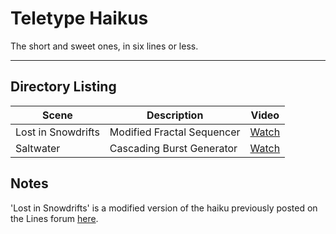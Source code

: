 # Teletype Haikus

The short and sweet ones, in six lines or less.

------------------------------------------------------------------------------

## Directory Listing

Scene | Description | Video
------|-------------|------
Lost in Snowdrifts | Modified Fractal Sequencer | [Watch](https://youtu.be/nsfDHr2bk4o)
Saltwater | Cascading Burst Generator | [Watch](https://youtu.be/078r5EQJzNs)

## Notes

'Lost in Snowdrifts' is a modified version of the haiku previously posted on the
Lines forum [here](https://llllllll.co/t/teletype-haiku/18943/46).
